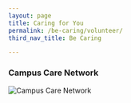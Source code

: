 ```yaml
---
layout: page
title: Caring for You
permalink: /be-caring/volunteer/
third_nav_title: Be Caring

---
```

### Campus Care Network ###
![Campus Care Network]({{site.baseurl}}/images/BeInvolved-ccn_1.JPG)
